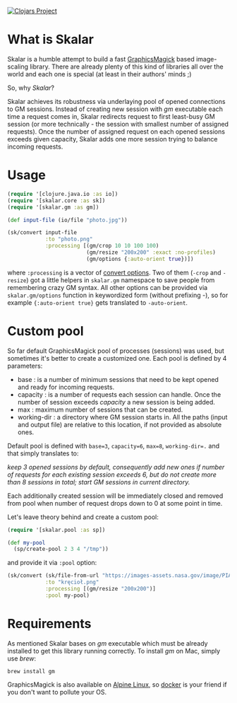 [![Clojars Project](https://img.shields.io/clojars/v/defunkt/skalar.svg)](https://clojars.org/defunkt/skalar)

# What is Skalar

Skalar is a humble attempt to build a fast [GraphicsMagick](http://www.graphicsmagick.org/) based image-scaling library.
There are already plenty of this kind of libraries all over the world and each one is special (at least in their authors' minds ;)

So, why _Skalar_?

Skalar achieves its robustness via underlaying pool of opened connections to GM sessions. Instead of creating new session with _gm_ executable
each time a request comes in, Skalar redirects request to first least-busy GM session (or more technically - the session with smallest number of assigned requests).
Once the number of assigned request on each opened sessions exceeds given capacity, Skalar adds one more session trying to balance incoming requests.

# Usage

```clojure
(require '[clojure.java.io :as io])
(require '[skalar.core :as sk])
(require '[skalar.gm :as gm])

(def input-file (io/file "photo.jpg"))

(sk/convert input-file 
            :to "photo.png"
            :processing [(gm/crop 10 10 100 100)
                         (gm/resize "200x200" :exact :no-profiles)
                         (gm/options {:auto-orient true})])
```

where `:processing` is a vector of [convert options](http://www.graphicsmagick.org/convert.html#conv-opti). Two of them (`-crop` and `-resize`) got a little helpers in
`skalar.gm` namespace to save people from remembering crazy GM syntax. All other options can be provided via `skalar.gm/options` function in keywordized form (without
prefixing -), so for example `{:auto-orient true}` gets translated to `-auto-orient`.

# Custom pool

So far default GraphicsMagick pool of processes (sessions) was used, but sometimes it's better to create a customized one. Each pool is defined by 4 parameters:

* base  : is a number of minimum sessions that need to be kept opened and ready for incoming requests.
* capacity : is a number of requests each session can handle. Once the number of session exceeds _capacity_ a new session is being added. 
* max : maximum number of sessions that can be created.
* working-dir : a directory where GM session starts in. All the paths (input and output file) are relative to this location, if not provided as absolute ones.

Default pool is defined with `base=3`, `capacity=6`, `max=8`, `working-dir=.` and that simply translates to:

_keep 3 opened sessions by default, consequently add new ones if number of requests for each existing session exceeds 6, but do not create more than 8 sessions in total;
start GM sessions in current directory._

Each additionally created session will be immediately closed and removed from pool when number of request drops down to 0 at some point in time.

Let's leave theory behind and create a custom pool:

``` clojure
(require '[skalar.pool :as sp])

(def my-pool
  (sp/create-pool 2 3 4 "/tmp"))
```

and provide it via `:pool` option:

``` clojure
(sk/convert (sk/file-from-url "https://images-assets.nasa.gov/image/PIA20912/PIA20912~orig.jpg")
            :to "kręcioł.png"
            :processing [(gm/resize "200x200")]
            :pool my-pool)
```

# Requirements

As mentioned Skalar bases on _gm_ executable which must be already installed to get this library running correctly.
To install _gm_ on Mac, simply use _brew_:

``` shell
brew install gm
```

GraphicsMagick is also available on [Alpine Linux](https://alpinelinux.org/), so [docker](https://www.docker.com/) is your friend if you don't want to pollute your OS.

